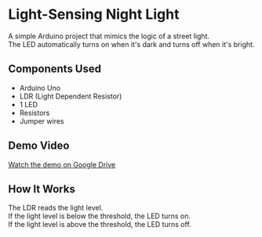 # Light-Sensing Night Light

A simple Arduino project that mimics the logic of a street light.  
The LED automatically turns on when it's dark and turns off when it's bright.

## Components Used
- Arduino Uno
- LDR (Light Dependent Resistor)
- 1 LED
- Resistors
- Jumper wires

## Demo Video
[Watch the demo on Google Drive](https://drive.google.com/file/d/1iWwIQHRjkc2WLIuT08mc1D_TMEpgbOvl/view?usp=sharing)

## How It Works
The LDR reads the light level.  
If the light level is below the threshold, the LED turns on.  
If the light level is above the threshold, the LED turns off.
